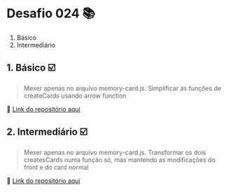 # Desafio 024 :books:

1. Básico
2. Intermediário


## 1. Básico :ballot_box_with_check:

> Mexer apenas no arquivo memory-card.js. Simplificar as funções de createCards usando arrow function

:memo: [Link do repositório aqui](https://github.com/StefanyVasc/memory-game/commit/d7a44e9ddc71af92e729acfc449aabdd4b2efdf5)

## 2. Intermediário :ballot_box_with_check:

> Mexer apenas no arquivo memory-card.js. Transformar os dois createsCards numa função só, mas mantendo as modificações do front e do card normal 
 
:memo: [Link do repositório aqui](https://github.com/StefanyVasc/memory-game/commit/b2d679a19cd3a3606a3f58a78d8fe9a09db81919)



